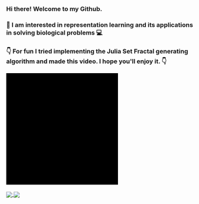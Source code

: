 ### Hi there! Welcome to my Github.
### 🌱 I am interested in representation learning and its applications in solving biological problems :computer: 





### :point_down: For fun I tried implementing the Julia Set Fractal generating algorithm and made this video. I hope you'll enjoy it. :point_down:
![bio](https://github.com/xinformatics/xinformatics/blob/master/bio.gif)


<a href="">
  <img align="center" src="https://github-readme-stats.vercel.app/api?username=xinformatics&show_icons=true&theme=radical" />
</a>
<a href="">
  <img align="center" src="https://github-readme-stats.vercel.app/api/top-langs/?username=xinformatics&layout=compact" />
</a>
 
<!--
![Shashank's GitHub stats](https://github-readme-stats.vercel.app/api?username=xinformatics&show_icons=true&theme=radical)

![Top Langs](https://github-readme-stats.vercel.app/api/top-langs/?username=xinformatics&layout=compact)
-->

<!--
**xinformatics/xinformatics** is a ✨ _special_ ✨ repository because its `README.md` (this file) appears on your GitHub profile.

Here are some ideas to get you started:

- 🔭 I’m currently working on ...
- 🌱 I’m currently learning ...
- 👯 I’m looking to collaborate on ...
- 🤔 I’m looking for help with ...
- 💬 Ask me about ...
- 📫 How to reach me: ...
- 😄 Pronouns: ...
- ⚡ Fun fact: ...
-->
